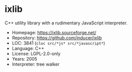 # ixlib

C++ utility library with a rudimentary JavaScript interpreter.

* Homepage:    https://ixlib.sourceforge.net/
* Repository:  https://github.com/inducer/ixlib
* LOC:         3841 (`cloc src/*js* src/*javascript*`)
* Language:    C++
* License:     LGPL-2.0-only
* Years:       2005
* Interpreter: tree walker
